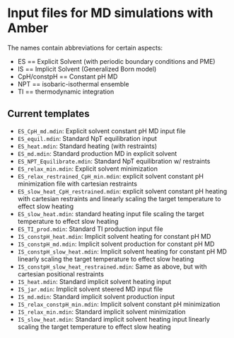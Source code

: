 Input files for MD simulations with Amber
=========================================

The names contain abbreviations for certain aspects:

- ES == Explicit Solvent (with periodic boundary conditions and PME)
- IS == Implicit Solvent (Generalized Born model)
- CpH/constpH == Constant pH MD
- NPT == isobaric-isothermal ensemble
- TI == thermodynamic integration

Current templates
-----------------

- `ES_CpH_md.mdin`: Explicit solvent constant pH MD input file
- `ES_equil.mdin`: Standard NpT equilibration input
- `ES_heat.mdin`: Standard heating (with restraints)
- `ES_md.mdin`: Standard production MD in explicit solvent
- `ES_NPT_Equilibrate.mdin`: Standard NpT equilibration w/ restraints
- `ES_relax_min.mdin`: Explicit solvent minimization
- `ES_relax_restrained_CpH_min.mdin`: explicit solvent constant pH minimization
        file with cartesian restraints
- `ES_slow_heat_CpH_restrained.mdin`: explicit solvent constant pH heating with
        cartesian restraints and linearly scaling the target temperature to
        effect slow heating
- `ES_slow_heat.mdin`: standard heating input file scaling the target
        temperature to effect slow heating
- `ES_TI_prod.mdin`: Standard TI production input file
- `IS_constpH_heat.mdin`: Implicit solvent heating for constant pH MD
- `IS_constpH_md.mdin`: Implicit solvent production for constant pH MD
- `IS_constpH_slow_heat.mdin`: Implicit solvent heating for constant pH MD
        linearly scaling the target temperature to effect slow heating
- `IS_constpH_slow_heat_restrained.mdin`: Same as above, but with cartesian
        positional restraints
- `IS_heat.mdin`: Standard implicit solvent heating input
- `IS_jar.mdin`: Implicit solvent steered MD input file
- `IS_md.mdin`: Standard implicit solvent production input
- `IS_relax_constpH_min.mdin`: Implicit solvent constant pH minimization
- `IS_relax_min.mdin`: Standard implicit solvent minimization
- `IS_slow_heat.mdin`: Standard implicit solvent heating input
        linearly scaling the target temperature to effect slow heating
